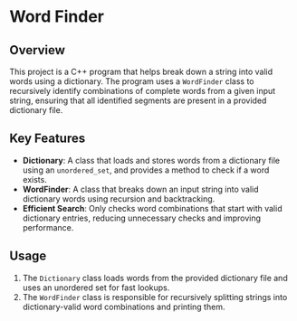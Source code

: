 # Word Finder

## Overview
This project is a C++ program that helps break down a string into valid words using a dictionary. The program uses a `WordFinder` class to recursively identify combinations of complete words from a given input string, ensuring that all identified segments are present in a provided dictionary file.

## Key Features
- **Dictionary**: A class that loads and stores words from a dictionary file using an `unordered_set`, and provides a method to check if a word exists.
- **WordFinder**: A class that breaks down an input string into valid dictionary words using recursion and backtracking.
- **Efficient Search**: Only checks word combinations that start with valid dictionary entries, reducing unnecessary checks and improving performance.

## Usage
1. The `Dictionary` class loads words from the provided dictionary file and uses an unordered set for fast lookups.
2. The `WordFinder` class is responsible for recursively splitting strings into dictionary-valid word combinations and printing them.
